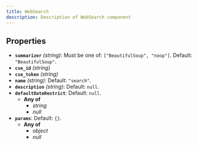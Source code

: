 ```yaml
---
title: WebSearch
description: Description of WebSearch component
---
```

## Properties

- **`summarizer`** *(string)*: Must be one of: `["BeautifulSoup", "noop"]`. Default: `"BeautifulSoup"`.
- **`cse_id`** *(string)*
- **`cse_token`** *(string)*
- **`name`** *(string)*: Default: `"search"`.
- **`description`** *(string)*: Default: `null`.
- **`defaultDateRestrict`**: Default: `null`.
  - **Any of**
    - *string*
    - *null*
- **`params`**: Default: `{}`.
  - **Any of**
    - *object*
    - *null*
